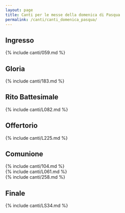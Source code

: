 ```yaml
---
layout: page
title: Canti per le messe della domenica di Pasqua
permalink: /canti/canti_domenica_pasqua/
---
```


## Ingresso
{% include canti/059.md %}     

## Gloria
{% include canti/183.md %}     

## Rito Battesimale
{% include canti/L082.md %}     

## Offertorio
{% include canti/L225.md %}   

## Comunione   
{% include canti/104.md %}   
{% include canti/L061.md %}    
{% include canti/258.md %}  

## Finale
{% include canti/LS34.md %}
